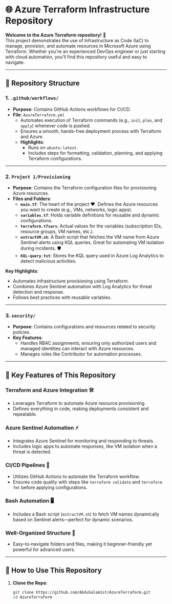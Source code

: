 # 🌐 Azure Terraform Infrastructure Repository

**Welcome to the Azure Terraform repository!** 🚀  
This project demonstrates the use of Infrastructure as Code (IaC) to manage, provision, and automate resources in Microsoft Azure using Terraform. Whether you're an experienced DevOps engineer or just starting with cloud automation, you'll find this repository useful and easy to navigate.

---

## 📂 Repository Structure

### 1. `.github/workflows/`
- **Purpose**: Contains GitHub Actions workflows for CI/CD.  
- **File**: `AzureTerraform.yml`  
  - Automates execution of Terraform commands (e.g., `init`, `plan`, and `apply`) whenever code is pushed.  
  - Ensures a smooth, hands-free deployment process with Terraform and Azure.  
  - **Highlights**:  
    - Runs on `ubuntu-latest`.  
    - Includes steps for formatting, validation, planning, and applying Terraform configurations.

---

### 2. `Project 1/Provisioning`
- **Purpose**: Contains the Terraform configuration files for provisioning Azure resources.
- **Files and Folders**:
  - **`main.tf`**: The heart of the project ❤️. Defines the Azure resources you want to create (e.g., VMs, networks, logic apps).  
  - **`variables.tf`**: Holds variable definitions for reusable and dynamic configurations.  
  - **`terraform.tfvars`**: Actual values for the variables (subscription IDs, resource groups, VM names, etc.).  
  - **`extractVM.sh`**: A Bash script that fetches the VM name from Azure Sentinel alerts using KQL queries. Great for automating VM isolation during incidents. 🛡️  
  - **`KQL-query.txt`**: Stores the KQL query used in Azure Log Analytics to detect malicious activities.

**Key Highlights**:
- Automates infrastructure provisioning using Terraform.  
- Combines Azure Sentinel automation with Log Analytics for threat detection and response.  
- Follows best practices with reusable variables.

---

### 3. `security/`
- **Purpose**: Contains configurations and resources related to security policies.
- **Key Features**:
  - Handles RBAC assignments, ensuring only authorized users and managed identities can interact with Azure resources.  
  - Manages roles like Contributor for automation processes.

---

## 🌟 Key Features of This Repository

### Terraform and Azure Integration 🛠️
- Leverages Terraform to automate Azure resource provisioning.  
- Defines everything in code, making deployments consistent and repeatable.

### Azure Sentinel Automation ⚡
- Integrates Azure Sentinel for monitoring and responding to threats.  
- Includes logic apps to automate responses, like VM isolation when a threat is detected.

### CI/CD Pipelines 🚀
- Utilizes GitHub Actions to automate the Terraform workflow.  
- Ensures code quality with steps like `terraform validate` and `terraform fmt` before applying configurations.

### Bash Automation 🖥️
- Includes a Bash script (`extractVM.sh`) to fetch VM names dynamically based on Sentinel alerts—perfect for dynamic scenarios.

### Well-Organized Structure 📂
- Easy-to-navigate folders and files, making it beginner-friendly yet powerful for advanced users.

---

## 🤔 How to Use This Repository

1. **Clone the Repo**:
   ```bash
   git clone https://github.com/AbduSalam1st/AzureTerraform.git
   cd AzureTerraform
